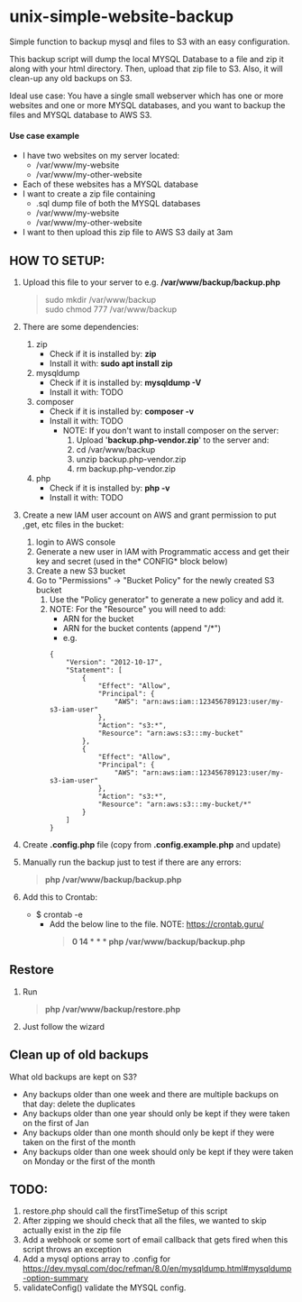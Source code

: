 # unix-simple-website-backup
Simple function to backup mysql and files to S3 with an easy configuration.


This backup script will dump the local MYSQL Database to a file and zip it along with your html directory. Then, upload that zip file to S3.
Also, it will clean-up any old backups on S3.
 
Ideal use case: You have a single small webserver which has one or more websites and one or more MYSQL databases, and you want to backup the files and MYSQL database to AWS S3.

#### Use case example
 - I have two websites on my server located:
   - /var/www/my-website
   - /var/www/my-other-website
 - Each of these websites has a MYSQL database
 - I want to create a zip file containing
   - .sql dump file of both the MYSQL databases
   - /var/www/my-website
   - /var/www/my-other-website
 - I want to then upload this zip file to AWS S3 daily at 3am

## HOW TO SETUP:
  1. Upload this file to your server to e.g. **/var/www/backup/backup.php**
     > sudo mkdir /var/www/backup<br> 
     sudo chmod 777 /var/www/backup

  2. There are some dependencies:
     1. zip
        - Check if it is installed by: **zip**
        - Install it with: **sudo apt install zip**
     2. mysqldump
        - Check if it is installed by: **mysqldump -V**
        - Install it with: TODO
     3. composer
        - Check if it is installed by: **composer -v**
        - Install it with: TODO
          - NOTE: If you don't want to install composer on the server:
            1. Upload '**backup.php-vendor.zip**' to the server and:
            2. cd /var/www/backup
            3. unzip backup.php-vendor.zip
            4. rm backup.php-vendor.zip
     4. php
        - Check if it is installed by: **php -v**
        - Install it with: TODO
  3. Create a new IAM user account on AWS and grant permission to put ,get, etc files in the bucket:
      1. login to AWS console
      2. Generate a new user in IAM with Programmatic access and get their key and secret (used in the* CONFIG* block below)
      3. Create a new S3 bucket
      4. Go to "Permissions" -> "Bucket Policy" for the newly created S3 bucket
         1. Use the "Policy generator" to generate a new policy and add it.
         2. NOTE: For the "Resource" you will need to add:
            - ARN for the bucket
            - ARN for the bucket contents (append "/*")
            - e.g.
            ```
            {
                "Version": "2012-10-17",
                "Statement": [
                    {
                        "Effect": "Allow",
                        "Principal": {
                            "AWS": "arn:aws:iam::123456789123:user/my-s3-iam-user"
                        },
                        "Action": "s3:*",
                        "Resource": "arn:aws:s3:::my-bucket"
                    },
                    {
                        "Effect": "Allow",
                        "Principal": {
                            "AWS": "arn:aws:iam::123456789123:user/my-s3-iam-user"
                        },
                        "Action": "s3:*",
                        "Resource": "arn:aws:s3:::my-bucket/*"
                    }
                ]
            }
            ```

  4. Create **.config.php** file (copy from **.config.example.php** and update)
  5. Manually run the backup just to test if there are any errors:
     > **php /var/www/backup/backup.php**
  6. Add this to Crontab:
     - $ crontab -e
       - Add the below line to the file. NOTE: https://crontab.guru/
         > **0 14 * * * php /var/www/backup/backup.php**

## Restore
 1. Run
    > **php /var/www/backup/restore.php**
 2. Just follow the wizard

## Clean up of old backups
What old backups are kept on S3?
  - Any backups older than one week and there are multiple backups on that day: delete the duplicates
  - Any backups older than one year should only be kept if they were taken on the first of Jan
  - Any backups older than one month should only be kept if they were taken on the first of the month
  - Any backups older than one week should only be kept if they were taken on Monday or the first of the month



## TODO:
  1. restore.php should call the firstTimeSetup of this script
  2. After zipping we should check that all the files, we wanted to skip actually exist in the zip file
  3. Add a webhook or some sort of email callback that gets fired when this script throws an exception
  4. Add a mysql options array to .config for https://dev.mysql.com/doc/refman/8.0/en/mysqldump.html#mysqldump-option-summary
  5. validateConfig() validate the MYSQL config.

